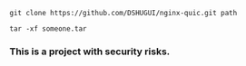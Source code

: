 ```
git clone https://github.com/DSHUGUI/nginx-quic.git path
```

```
tar -xf someone.tar
```

### This is a project with security risks.

